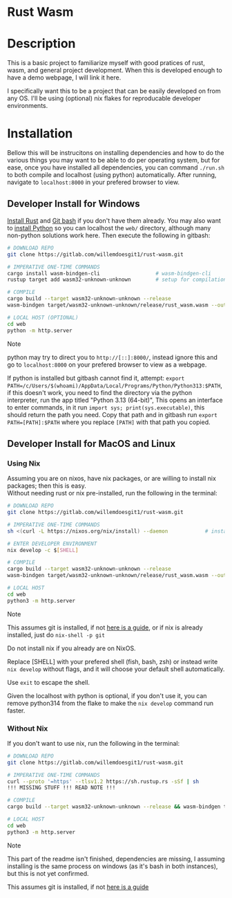 # Rust Wasm

# Description

This is a basic project to familiarize myself with good pratices of rust, wasm, and general project development. When this is developed enough to have a demo webpage, I will link it here.

I specifically want this to be a project that can be easily developed on from any OS. I'll be using (optional) nix flakes for reproducable developer environments.

# Installation

Bellow this will be instrucitons on installing dependencies and how to do the various things you may want to be able to do per operating system, but for ease, once you have installed all dependencies, you can command `./run.sh` to both compile and localhost (using python) automatically. After running, navigate to `localhost:8000` in your prefered browser to view.

## Developer Install for Windows
[Install Rust](https://www.rust-lang.org/tools/install) and [Git bash](https://git-scm.com/downloads/win) if you don't have them already. 
You may also want to [install Python](https://www.python.org/downloads/) so you can localhost the `web/` directory, although many non-python solutions work here.
Then execute the following in gitbash:

```bash
# DOWNLOAD REPO
git clone https://gitlab.com/willemdoesgit1/rust-wasm.git

# IMPERATIVE ONE-TIME COMMANDS
cargo install wasm-bindgen-cli                  # wasm-bindgen-cli
rustup target add wasm32-unknown-unknown        # setup for compilation

# COMPILE
cargo build --target wasm32-unknown-unknown --release
wasm-bindgen target/wasm32-unknown-unknown/release/rust_wasm.wasm --out-dir web/wasm --target web

# LOCAL HOST (OPTIONAL)
cd web
python -m http.server
```

> [!NOTE]
> python may try to direct you to `http://[::]:8000/`, instead ignore this and go to `localhost:8000` on your prefered browser to view as a webpage.
>
> If python is installed but gitbash cannot find it, attempt: `export PATH=/c/Users/$(whoami)/AppData/Local/Programs/Python/Python313:$PATH`, if this doesn't work, you need to find the directory via the python interpreter, run the app titled "Python 3.13 (64-bit)", This opens an interface to enter commands, in it run `import sys; print(sys.executable)`, this should return the path you need. Copy that path and in gitbash run `export PATH=[PATH]:$PATH` where you replace `[PATH]` with that path you copied.


## Developer Install for MacOS and Linux
### Using Nix
Assuming you are on nixos, have nix packages, or are willing to install nix packages; then this is easy. <br>
Without needing rust or nix pre-installed, run the following in the terminal:

```bash
# DOWNLOAD REPO
git clone https://gitlab.com/willemdoesgit1/rust-wasm.git

# IMPERATIVE ONE-TIME COMMANDS
sh <(curl -L https://nixos.org/nix/install) --daemon            # install nix

# ENTER DEVELOPER ENVIRONMENT
nix develop -c $[SHELL]

# COMPILE
cargo build --target wasm32-unknown-unknown --release 
wasm-bindgen target/wasm32-unknown-unknown/release/rust_wasm.wasm --out-dir web/wasm --target web

# LOCAL HOST
cd web
python3 -m http.server
```

> [!NOTE]
> This assumes git is installed, if not [here is a guide](https://git-scm.com/downloads/linux), or if nix is already installed, just do `nix-shell -p git`
>
> Do not install nix if you already are on NixOS.
>
> Replace [SHELL] with your prefered shell (fish, bash, zsh) or instead write `nix develop` without flags, and it will choose your default shell automatically.
>
> Use `exit` to escape the shell.
>
> Given the localhost with python is optional, if you don't use it, you can remove python314 from the flake to make the `nix develop` command run faster.

### Without Nix 
If you don't want to use nix, run the following in the terminal:

```bash
# DOWNLOAD REPO
git clone https://gitlab.com/willemdoesgit1/rust-wasm.git

# IMPERATIVE ONE-TIME COMMANDS
curl --proto '=https' --tlsv1.2 https://sh.rustup.rs -sSf | sh
!!! MISSING STUFF !!! READ NOTE !!!

# COMPILE
cargo build --target wasm32-unknown-unknown --release && wasm-bindgen target/wasm32-unknown-unknown/release/rust_wasm.wasm --out-dir web --target web

# LOCAL HOST
cd web
python3 -m http.server
```

> [!NOTE]
> This part of the readme isn't finished, dependencies are missing, I assuming installing is the same process on windows (as it's bash in both instances), but this is not yet confirmed.
>
> This assumes git is installed, if not [here is a guide](https://git-scm.com/downloads/linux)